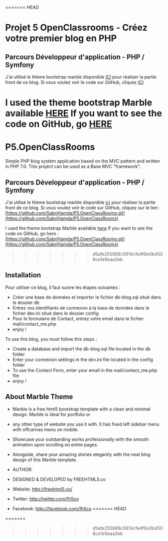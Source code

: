 <<<<<<< HEAD
# Projet 5 OpenClassrooms - Créez votre premier blog en PHP 
## Parcours Développeur d'application - PHP / Symfony


J'ai utilisé le thème bootstrap marble disponible [ICI](https://freehtml5.co/marble-free-html5-bootstrap-template-for-portfolio-or-multi-purpose-websites/) pour réaliser la partie front de ce blog.
Si vous voulez voir le code sur GitHub, cliquez [ICI](https://github.com/SabriHamda/P5.OpenClassRooms)

I used the theme bootstrap Marble available [HERE](https://freehtml5.co/marble-free-html5-bootstrap-template-for-portfolio-or-multi-purpose-websites/)
If you want to see the code on GitHub, go [HERE](https://github.com/SabriHamda/P5.OpenClassRooms)
=======
# P5.OpenClassRooms
 Simple PHP blog system application based on the MVC pattern and written in PHP 7.0. This project can be used as a Base MVC "framework".

## Parcours Développeur d'application - PHP / Symfony


J'ai utilisé le thème bootstrap marble disponible [ici](https://freehtml5.co/marble-free-html5-bootstrap-template-for-portfolio-or-multi-purpose-websites/) pour réaliser la partie front de ce blog.
Si vous voulez voir le code sur GitHub, cliquez sur le lien : [https://github.com/SabriHamda/P5.OpenClassRooms.git](https://github.com/SabriHamda/P5.OpenClassRooms)

I used the theme bootstrap Marble available [here](https://freehtml5.co/marble-free-html5-bootstrap-template-for-portfolio-or-multi-purpose-websites/)
If you want to see the code on GitHub, go here : [https://github.com/SabriHamda/P5.OpenClassRooms.git](https://github.com/SabriHamda/P5.OpenClassRooms)
>>>>>>> d5afe255689c5614cfe4f9e0b4508ce1e9eaa3eb

## Installation

Pour utiliser ce blog, il faut suivre les étapes suivantes :
* Créer une base de données et importer le fichier db-blog.sql situé dans le dossier db
* Entrez vos identifiants de connexion à la base de données dans le fichier dev.ini situé dans le dossier config
* Pour le formulaire de Contact, entrez votre email dans le fichier mail/contact_me.php
* enjoy !

To use this blog, you must follow this steps :
* Create a database and import the db-blog.sql file located in the db folder
* Enter your connexion settings in the dev.ini file located in the config folder
* To use the Contact Form, enter your email in the mail/contact_me.php file
* enjoy !

## About Marble Theme

* Marble is a free html5 bootstrap template with a clean and minimal design. Marble is ideal for portfolio or 
* any other type of website you use it with. It has fixed left sidebar menu with offcanvas menu on mobile. 
* Showcase your outstanding works professionally with the smooth animation upon scrolling on entire pages.
* Alongside, share your amazing stories elegantly with the neat blog design of this Marble template.

* AUTHOR:
* DESIGNED & DEVELOPED by FREEHTML5.co

* Website: http://freehtml5.co/
* Twitter: http://twitter.com/fh5co
* Facebook: http://facebook.com/fh5co
<<<<<<< HEAD

=======
>>>>>>> d5afe255689c5614cfe4f9e0b4508ce1e9eaa3eb
